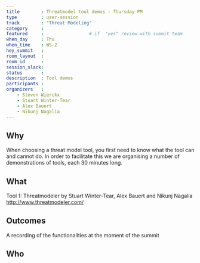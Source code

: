 ```yaml
---
title        : Threatmodel tool demos - Thursday PM
type         : user-session
track        : "Threat Modeling"
category     :
featured     :                 # if  "yes" review with summit team
when_day     : Thu
when_time    : WS-2
hey_summit   : 
room_layout  :
room_id      : 
session_slack: 
status       : 
description  : Tool demos
participants :
organizers   :
    - Steven Wierckx
    - Stuart Winter-Tear
    - Alex Bauert
    - Nikunj Nagalia
---
```


## Why
When choosing a threat model tool, you first need to know what the tool can and cannot do. In order to facilitate this we are organising a number of demonstrations of tools, each 30 minutes long.

## What
Tool 1: Threatmodeler by Stuart Winter-Tear, Alex Bauert and Nikunj Nagalia
http://www.threatmodeler.com/


## Outcomes
A recording of the functionalities at the moment of the summit

## Who
